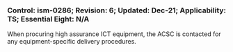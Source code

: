 ### Control: ism-0286; Revision: 6; Updated: Dec-21; Applicability: TS; Essential Eight: N/A
<p>When procuring high assurance ICT equipment, the ACSC is contacted for any equipment-specific delivery procedures.</p>